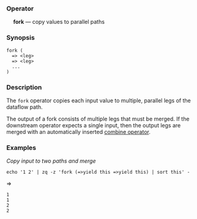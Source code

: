 ### Operator

&emsp; **fork** &mdash; copy values to parallel paths

### Synopsis

```
fork (
  => <leg>
  => <leg>
  ...
)
```
### Description

The `fork` operator copies each input value to multiple, parallel legs of
the dataflow path.

The output of a fork consists of multiple legs that must be merged.
If the downstream operator expects a single input, then the output legs are
merged with an automatically inserted [combine operator](combine.md).

### Examples

_Copy input to two paths and merge_
```mdtest-command
echo '1 2' | zq -z 'fork (=>yield this =>yield this) | sort this' -
```
=>
```mdtest-output
1
1
2
2
```

